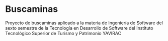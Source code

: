 # Buscaminas
Proyecto de buscaminas aplicado a la materia de Ingeniería de Software del sexto semestre de la Tecnología en Desarrollo de Software del Instituto Tecnológico Superior de Turismo y Patrimonio YAVIRAC
